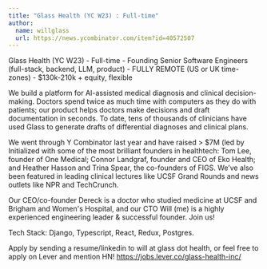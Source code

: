 ```yaml
---
title: "Glass Health (YC W23) : Full-time"
author:
  name: willglass
  url: https://news.ycombinator.com/item?id=40572507
---
```

Glass Health (YC W23) - Full-time - Founding Senior Software Engineers (full-stack, backend, LLM, product) - FULLY REMOTE (US or UK time-zones) - $130k-210k + equity, flexible

We build a platform for AI-assisted medical diagnosis and clinical decision-making. Doctors spend twice as much time with computers as they do with patients; our product helps doctors make decisions and draft documentation in seconds. To date, tens of thousands of clinicians have used Glass to generate drafts of differential diagnoses and clinical plans.

We went through Y Combinator last year and have raised &gt; $7M (led by Initialized with some of the most brilliant founders in healthtech: Tom Lee, founder of One Medical; Connor Landgraf, founder and CEO of Eko Health; and Heather Hasson and Trina Spear, the co-founders of FIGS. We’ve also been featured in leading clinical lectures like UCSF Grand Rounds and news outlets like NPR and TechCrunch.

Our CEO&#x2F;co-founder Dereck is a doctor who studied medicine at UCSF and Brigham and Women&#x27;s Hospital, and our CTO Will (me) is a highly experienced engineering leader &amp; successful founder. Join us!

Tech Stack: Django, Typescript, React, Redux, Postgres.

Apply by sending a resume&#x2F;linkedin to will at glass dot health, or feel free to apply on Lever and mention HN! <a href="https:&#x2F;&#x2F;jobs.lever.co&#x2F;glass-health-inc&#x2F;" rel="nofollow">https:&#x2F;&#x2F;jobs.lever.co&#x2F;glass-health-inc&#x2F;</a>
